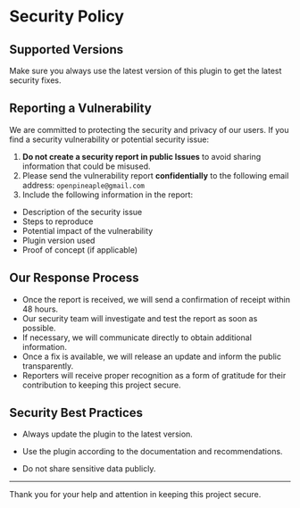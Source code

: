 # Security Policy

## Supported Versions

Make sure you always use the latest version of this plugin to get the latest security fixes.

## Reporting a Vulnerability

We are committed to protecting the security and privacy of our users. If you find a security vulnerability or potential security issue:

1. **Do not create a security report in public Issues** to avoid sharing information that could be misused.
2. Please send the vulnerability report **confidentially** to the following email address:
`openpineaple@gmail.com`
4. Include the following information in the report:
- Description of the security issue
- Steps to reproduce
- Potential impact of the vulnerability
- Plugin version used
- Proof of concept (if applicable)

## Our Response Process

- Once the report is received, we will send a confirmation of receipt within 48 hours.
- Our security team will investigate and test the report as soon as possible.
- If necessary, we will communicate directly to obtain additional information.
- Once a fix is ​​available, we will release an update and inform the public transparently.
- Reporters will receive proper recognition as a form of gratitude for their contribution to keeping this project secure.

## Security Best Practices

- Always update the plugin to the latest version.

- Use the plugin according to the documentation and recommendations.

- Do not share sensitive data publicly.

---

Thank you for your help and attention in keeping this project secure.
